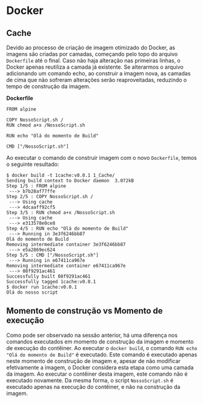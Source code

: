 Docker
======

Cache
-----

Devido ao processo de criação de imagem otimizado do Docker, as imagens são criadas por camadas, começando pelo topo do arquivo `Dockerfile` até o final. Caso não haja alteração nas primeiras linhas, o Docker apenas reutiliza a camada já existente. Se alterarmos o arquivo adicionando um comando echo, ao construir a imagem nova, as camadas de cima que não sofreram alterações serão reaproveitadas, reduzindo o tempo de construção da imagem.

**Dockerfile**
```
FROM alpine

COPY NossoScript.sh /
RUN chmod a+x /NossoScript.sh

RUN echo "Olá do momento de Build"

CMD ["/NossoScript.sh"]
```

Ao executar o comando de construir imagem com o novo `Dockerfile`, temos o seguinte resultado:

```
$ docker build -t 1cache:v0.0.1 1_Cache/
Sending build context to Docker daemon  3.072kB
Step 1/5 : FROM alpine
 ---> b7b28af77ffe
Step 2/5 : COPY NossoScript.sh /
 ---> Using cache
 ---> 4dcaaff92cf5
Step 3/5 : RUN chmod a+x /NossoScript.sh
 ---> Using cache
 ---> e313578e0ce8
Step 4/5 : RUN echo "Olá do momento de Build"
 ---> Running in 3e3f6246bb87
Olá do momento de Build
Removing intermediate container 3e3f6246bb87
 ---> e5a2869ec624
Step 5/5 : CMD ["/NossoScript.sh"]
 ---> Running in e67411ca967e
Removing intermediate container e67411ca967e
 ---> 08f9291ac461
Successfully built 08f9291ac461
Successfully tagged 1cache:v0.0.1
$ docker run 1cache:v0.0.1
Olá do nosso script
```


Momento de construção vs Momento de execução
--------------------------------------------

Como pode ser observado na sessão anterior, há uma diferença nos comandos executados em momento de construção da imagem e momento de execução do contêiner. Ao executar o `docker build`, o comando `RUN echo "Olá do momento de Build"` é executado. Este comando é executado apenas neste momento de construção de imagem e, apesar de não modificar efetivamente a imagem, o Docker considera esta etapa como uma camada da imagem. Ao executar o contêiner desta imagem, este comando não é executado novamente. Da mesma forma, o script `NossoScript.sh` é executado apenas na execução do contêiner, e não na construção da imagem.

